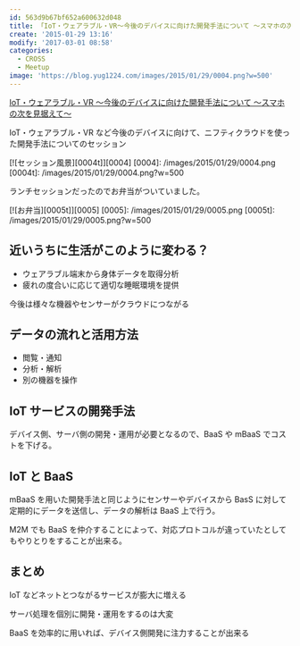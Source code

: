 ```yaml
---
id: 563d9b67bf652a600632d048
title: 「IoT・ウェアラブル・VR～今後のデバイスに向けた開発手法について ～スマホの次を見据えて～」参加メモ
create: '2015-01-29 13:16'
modify: '2017-03-01 08:58'
categories:
  - CROSS
  - Meetup
image: 'https://blog.yug1224.com/images/2015/01/29/0004.png?w=500'
---
```


[IoT・ウェアラブル・VR ～今後のデバイスに向けた開発手法について ～スマホの次を見据えて～](http://2015.cross-party.com/program/b2)

IoT・ウェアラブル・VR など今後のデバイスに向けて、ニフティクラウドを使った開発手法についてのセッション

[![セッション風景][0004t]][0004]
[0004]: /images/2015/01/29/0004.png
[0004t]: /images/2015/01/29/0004.png?w=500

ランチセッションだったのでお弁当がついていました。

[![お弁当][0005t]][0005]
[0005]: /images/2015/01/29/0005.png
[0005t]: /images/2015/01/29/0005.png?w=500

## 近いうちに生活がこのように変わる？

- ウェアラブル端末から身体データを取得分析
- 疲れの度合いに応じて適切な睡眠環境を提供

今後は様々な機器やセンサーがクラウドにつながる

<!-- more -->

## データの流れと活用方法

- 閲覧・通知
- 分析・解析
- 別の機器を操作

## IoT サービスの開発手法

デバイス側、サーバ側の開発・運用が必要となるので、BaaS や mBaaS でコストを下げる。

## IoT と BaaS

mBaaS を用いた開発手法と同じようにセンサーやデバイスから BasS に対して定期的にデータを送信し、データの解析は BaaS 上で行う。

M2M でも BaaS を仲介することによって、対応プロトコルが違っていたとしてもやりとりをすることが出来る。

## まとめ

IoT などネットとつながるサービスが膨大に増える

サーバ処理を個別に開発・運用をするのは大変

BaaS を効率的に用いれば、デバイス側開発に注力することが出来る
